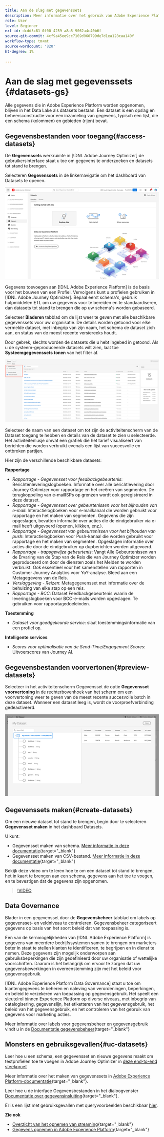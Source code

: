 ```yaml
---
title: Aan de slag met gegevenssets
description: Meer informatie over het gebruik van Adobe Experience Platform-gegevenssets in Adobe Journey Optimizer
role: User
level: Beginner
exl-id: dcdd3c81-0f00-4259-a8a5-9062a4c40b6f
source-git-commit: 4cf9a45ee9cc7169d060799de7d1ea128caa140f
workflow-type: tm+mt
source-wordcount: '820'
ht-degree: 1%

---
```


# Aan de slag met gegevenssets {#datasets-gs}

Alle gegevens die in Adobe Experience Platform worden opgenomen, blijven in het Data Lake als datasets bestaan. Een dataset is een opslag en beheersconstructie voor een inzameling van gegevens, typisch een lijst, die een schema (kolommen) en gebieden (rijen) bevat.

## Gegevensbestanden voor toegang{#access-datasets}

De **Gegevenssets** werkruimte in [!DNL Adobe Journey Optimizer] de gebruikersinterface staat u toe om gegevens te onderzoeken en datasets tot stand te brengen.

Selecteren **Gegevenssets** in de linkernavigatie om het dashboard van Datasets te openen.

![](assets/datasets-home.png)

Gegevens toevoegen aan [!DNL Adobe Experience Platform] is de basis voor het bouwen van een Profiel. Vervolgens kunt u profielen gebruiken in [!DNL Adobe Journey Optimizer]. Bepaal eerst schema&#39;s, gebruik hulpmiddelen ETL om uw gegevens voor te bereiden en te standaardiseren, dan datasets tot stand te brengen die op uw schema&#39;s worden gebaseerd.

Selecteer **Bladeren** tabblad om de lijst weer te geven met alle beschikbare gegevenssets voor uw organisatie. De details worden getoond voor elke vermelde dataset, met inbegrip van zijn naam, het schema de dataset zich aan, en status van de meest recente versiereeks houdt.

Door gebrek, slechts worden de datasets die u hebt ingebed in getoond. Als u de systeem-geproduceerde datasets wilt zien, laat toe **Systeemgegevenssets tonen** van het filter af.

![](assets/ajo-system-datasets.png)

Selecteer de naam van een dataset om tot zijn de activiteitenscherm van de Dataset toegang te hebben en details van de dataset te zien u selecteerde. Het activiteitenlusje omvat een grafiek die het tarief visualiseert van berichten die worden verbruikt evenals een lijst van succesvolle en ontbroken partijen.

Hier zijn de verschillende beschikbare datasets:

**Rapportage**

* _Rapportage - Gegevensset voor feedbackgebeurtenis_: Berichtenleveringslogboeken. Informatie over alle berichtlevering door Journey Optimizer voor rapportage en het creëren van segmenten. De terugkoppeling van e-mailISPs op grenzen wordt ook geregistreerd in deze dataset.
* _Rapportage - Gegevensset over gebeurtenissen voor het bijhouden van e-mail_: Interactielogboeken voor e-mailkanaal die worden gebruikt voor rapportage en het maken van segmenten. Gegevens die zijn opgeslagen, bevatten informatie over acties die de eindgebruiker via e-mail heeft uitgevoerd (openen, klikken, enz.).
* _Rapportage - Gegevensset van gebeurtenissen voor het bijhouden van push_: Interactielogboeken voor Push-kanaal die worden gebruikt voor rapportage en het maken van segmenten. Opgeslagen informatie over acties die door de eindgebruiker op dupberichten worden uitgevoerd.
* _Rapportage - trapsgewijze gebeurtenis_: Vangt Alle Gebeurtenissen van de Ervaring van de Stap van de Reis die van Journey Optimizer worden geproduceerd om door de diensten zoals het Melden te worden verbruikt. Ook essentieel voor het samenstellen van rapporten in Customer Journey Analytics voor YoY-analyse. Bleed aan een Metagegevens van de Reis.
* _Verslaggeving - Reizen_: Metagegevensset met informatie over de behuizing van elke stap op een reis.
* _Rapportage - BCC_: Dataset Feedbackgebeurtenis waarin de leveringslogboeken voor BCC-e-mails worden opgeslagen. Te gebruiken voor rapportagedoeleinden.

**Toestemming**

* _Dataset voor goedgekeurde service_: slaat toestemmingsinformatie van een profiel op.

**Intelligente services**

* _Scores voor optimalisatie van de Send-Time/Engagement Scores_: Uitvoerscores van Journey AI.

## Gegevensbestanden voorvertonen{#preview-datasets}

Selecteer in het activiteitenscherm Gegevensset de optie **Gegevensset voorvertoning** in de rechterbovenhoek van het scherm om een voorvertoning weer te geven van de meest recente succesvolle batch in deze dataset. Wanneer een dataset leeg is, wordt de voorproefverbinding gedeactiveerd.

![](assets/dataset-preview.png)

## Gegevenssets maken{#create-datasets}

Om een nieuwe dataset tot stand te brengen, begin door te selecteren **Gegevensset maken** in het dashboard Datasets.

U kunt:

* Gegevensset maken van schema. [Meer informatie in deze documentatie](https://experienceleague.adobe.com/docs/experience-platform/catalog/datasets/user-guide.html?lang=en#schema){target=&quot;_blank&quot;}
* Gegevensset maken van CSV-bestand. [Meer informatie in deze documentatie](https://experienceleague.adobe.com/docs/experience-platform/ingestion/tutorials/map-a-csv-file.html){target=&quot;_blank&quot;}

Bekijk deze video om te leren hoe te om een dataset tot stand te brengen, het in kaart te brengen aan een schema, gegevens aan het toe te voegen, en te bevestigen dat de gegevens zijn opgenomen.

>[!VIDEO](https://video.tv.adobe.com/v/334293?quality=12)

## Data Governance

Blader in een gegevensset door de **Gegevensbeheer** tabblad om labels op gegevensset- en veldniveau te controleren. Gegevensbeheer categoriseert gegevens op basis van het soort beleid dat van toepassing is.

Een van de kernmogelijkheden van [!DNL Adobe Experience Platform] is gegevens van meerdere bedrijfssystemen samen te brengen om marketers beter in staat te stellen klanten te identificeren, te begrijpen en in dienst te nemen. Deze gegevens zijn mogelijk onderworpen aan gebruiksbeperkingen die zijn gedefinieerd door uw organisatie of wettelijke voorschriften. Daarom is het belangrijk om ervoor te zorgen dat uw gegevensbewerkingen in overeenstemming zijn met het beleid voor gegevensgebruik.

[!DNL Adobe Experience Platform Data Governance] staat u toe om klantengegevens te beheren en naleving van verordeningen, beperkingen, en beleid te verzekeren van toepassing op gegevensgebruik. Het speelt een sleutelrol binnen Experience Platform op diverse niveaus, met inbegrip van catalogisering, gegevenslijn, het etiketteren van het gegevensgebruik, het beleid van het gegevensgebruik, en het controleren van het gebruik van gegevens voor marketing acties.

Meer informatie over labels voor gegevensbeheer en gegevensgebruik vindt u in de [Documentatie gegevensbeheer](https://experienceleague.adobe.com/docs/experience-platform/data-governance/labels/user-guide.html){target=&quot;_blank&quot;}

## Monsters en gebruiksgevallen{#uc-datasets}

Leer hoe u een schema, een gegevensset en nieuwe gegevens maakt om testprofielen toe te voegen in Adobe Journey Optimizer in [deze end-to-end steekproef](../segment/creating-test-profiles.md)

Meer informatie over het maken van gegevenssets in [Adobe Experience Platform-documentatie](https://experienceleague.adobe.com/docs/experience-platform/catalog/datasets/overview.html){target=&quot;_blank&quot;}.

Leer hoe u de interface Gegevensbestanden in het dialoogvenster [Documentatie over gegevensinsluiting](https://experienceleague.adobe.com/docs/experience-platform/ingestion/home.html){target=&quot;_blank&quot;}.

Er is een lijst met gebruiksgevallen met queryvoorbeelden beschikbaar [hier](../start/datasets-query-examples.md).

**Zie ook**

* [Overzicht van het opnemen van streaming](https://experienceleague.adobe.com/docs/experience-platform/ingestion/streaming/overview.html?lang=nl){target=&quot;_blank&quot;}
* [Gegevens opnemen in Adobe Experience Platform](https://experienceleague.adobe.com/docs/experience-platform/ingestion/tutorials/ingest-batch-data.html){target=&quot;_blank&quot;}
